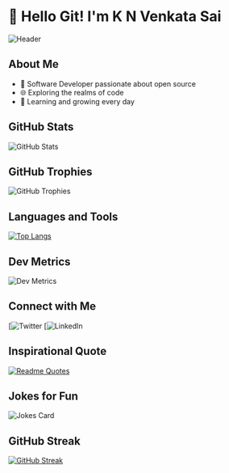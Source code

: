 # 👋 Hello Git! I'm K N Venkata Sai

![Header](https://media.licdn.com/dms/image/D5603AQF7SZe9wx-TyQ/profile-displayphoto-shrink_400_400/0/1666876303306?e=1707350400&v=beta&t=o7PV5IozSi85Qq1KRv8SGAnVQM5Z0ytETWq9tJzX2aU)

## About Me
- 🚀 Software Developer passionate about open source
- 🌐 Exploring the realms of code
- 🌱 Learning and growing every day

## GitHub Stats
![GitHub Stats](https://github-readme-stats.vercel.app/api?username=Ic-venkat&show_icons=true&hide=issues,contribs)

## GitHub Trophies
![GitHub Trophies](https://github-profile-trophy.vercel.app/?username=Ic-venkat&theme=darkhub)

## Languages and Tools
[![Top Langs](https://github-readme-stats.vercel.app/api/top-langs/?username=Ic-venkat&layout=compact)](https://github.com/your-username/github-readme-stats)

## Dev Metrics
![Dev Metrics](https://github.com/actions/setup-node)

## Connect with Me
[![Twitter](https://twitter.com/KN_Venkat_sai)
[![LinkedIn](https://www.linkedin.com/in/k-n-venkata-sai-4a0b591ba/)


## Inspirational Quote
[![Readme Quotes](https://quotes-github-readme.vercel.app/api?type=horizontal&theme=dark)](https://github.com/piyushsuthar/github-readme-quotes)

## Jokes for Fun
![Jokes Card](https://readme-jokes.vercel.app/api)

## GitHub Streak
[![GitHub Streak](https://github-readme-streak-stats.herokuapp.com/?user=your-username)](https://git.io/streak-stats)

